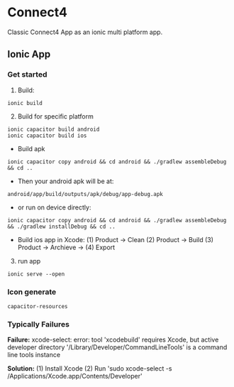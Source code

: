 # Connect4

Classic Connect4 App as an ionic multi platform app.

## Ionic App

### Get started
1. Build:
```
ionic build
```
2. Build for specific platform
```
ionic capacitor build android
ionic capacitor build ios
```
  - Build apk
```
ionic capacitor copy android && cd android && ./gradlew assembleDebug && cd ..
```
  - Then your android apk will be at:
```
android/app/build/outputs/apk/debug/app-debug.apk
```
  - or run on device directly:
```
ionic capacitor copy android && cd android && ./gradlew assembleDebug && ./gradlew installDebug && cd ..
```
  - Build ios app
in Xcode: (1) Product -> Clean (2) Product -> Build (3) Product -> Archieve -> (4) Export
3. run app
```
ionic serve --open
```

### Icon generate
```
capacitor-resources
```
### Typically Failures

**Failure:** xcode-select: error: tool 'xcodebuild' requires Xcode, but active developer directory '/Library/Developer/CommandLineTools' is a command line tools instance

**Solution:** (1) Install Xcode (2) Run 'sudo xcode-select -s /Applications/Xcode.app/Contents/Developer'
